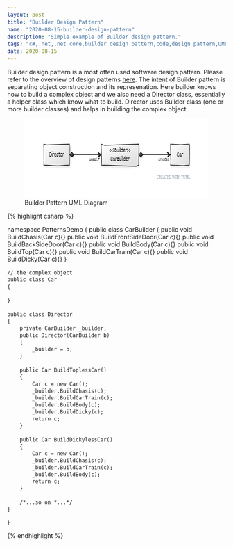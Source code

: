 ```yaml
---
layout: post
title: "Builder Design Pattern"
name: "2020-08-15-builder-design-pattern"
description: "Simple example of Builder design pattern."
tags: "c#,.net,.net core,builder design pattern,code,design pattern,UML,unified modeling language,technical article,blog,post"
date: 2020-08-15
---
```


<p>Builder design pattern is a most often used software design pattern. Please refer to the overview of design patterns <a href="http://viksrirangam.github.io/blog/design-patterns-overview" title="sofware design patterns using c#" target="_blank">here</a>. The intent of Builder pattern is separating object construction and its represenation. Here builder knows how to build a complex object and we also need a Director class, essentially a helper class which know what to build. Director uses Builder class (one or more builder classes) and helps in building the complex object.</p>

<p>
    <figure>
      <img class="diagram" src="/images/BuilderPattern.png" alt="Builder Pattern UML Diagram" width="699px" height="181px" />
      <figcaption>Builder Pattern UML Diagram</figcaption>
    </figure>    
</p>

{% highlight csharp %}

namespace PatternsDemo
{
    public class CarBuilder
    {
        public void BuildChasis(Car c){}
        public void BuildFrontSideDoor(Car c){}
        public void BuildBackSideDoor(Car c){}
        public void BuildBody(Car c){}
        public void BuildTop(Car c){}
        public void BuildCarTrain(Car c){}
        public void BuildDicky(Car c){}
    }

    // the complex object.
    public class Car
    {

    }

    public class Director
    {
        private CarBuilder _builder;
        public Director(CarBuilder b)
        {
            _builder = b;
        }

        public Car BuildToplessCar()
        {
            Car c = new Car();
            _builder.BuildChasis(c);
            _builder.BuildCarTrain(c);
            _builder.BuildBody(c);
            _builder.BuildDicky(c);
            return c;
        }

        public Car BuildDickylessCar()
        {
            Car c = new Car();
            _builder.BuildChasis(c);
            _builder.BuildCarTrain(c);
            _builder.BuildBody(c);
            return c;
        }

        /*...so on *...*/
    }
}

{% endhighlight %}